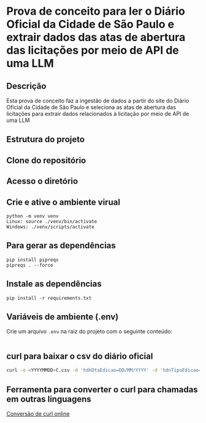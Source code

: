 # Prova de conceito para ler o Diário Oficial da Cidade de São Paulo e extrair dados das atas de abertura das licitações por meio de API de uma LLM
## Descrição
Esta prova de conceito faz a ingestão de dados a partir do site do Diário Oficial da Cidade de São Paulo e seleciona as atas de abertura das licitações para extrair dados relacionados à licitação por meio de API de uma LLM
## Estrutura do projeto
## Clone do repositório
## Acesso o diretório
## Crie e ative o ambiente virual
```env
python -m venv venv
Linux: source ./venv/bin/activate
Windows: ./venv/scripts/activate
```
## Para gerar as dependências
```env
pip install pipreqs
pipreqs . --force
```
## Instale as dependências
```env
pip install -r requirements.txt
```
## Variáveis de ambiente (.env)
Crie um arquivo `.env` na raiz do projeto com o seguinte conteúdo:
```env

```
## curl para baixar o csv do diário oficial
```bash
curl -o <YYYYMMDD>C.csv -d 'hdkDtaEdicao=DD/MM/YYYY' -d 'hdnTipoEdicao=C' -d 'hdnBolEdicaoGerada=false' -d 'hdnIdEdicao=' -d 'hdnInicio=0' -d 'hdnFormato=csv' https://diariooficial.prefeitura.sp.gov.br/md_epubli_controlador.php?edicao_download
```
## Ferramenta para converter o curl para chamadas em outras linguagens
[Conversão de curl online](https://curlconverter.com/)
